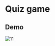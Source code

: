 # Quiz game
## Demo
![11](https://github.com/user-attachments/assets/437aa6d8-f8f4-4252-9e1b-76fdd5a062ba)

